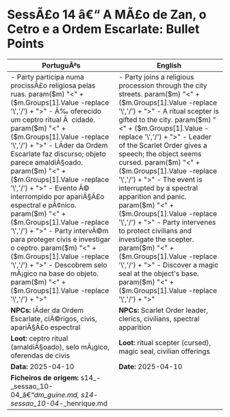 ﻿

# SessÃ£o 14 â€“ A MÃ£o de Zan, o Cetro e a Ordem Escarlate: Bullet Points

| PortuguÃªs | English |
|-----------|---------|
| - Party participa numa procissÃ£o religiosa pelas ruas. param($m) "<" + ($m.Groups[1].Value -replace '\\','/') + ">" - Ã‰ oferecido um ceptro ritual Ã  cidade. param($m) "<" + ($m.Groups[1].Value -replace '\\','/') + ">" - LÃ­der da Ordem Escarlate faz discurso; objeto parece amaldiÃ§oado. param($m) "<" + ($m.Groups[1].Value -replace '\\','/') + ">" - Evento Ã© interrompido por apariÃ§Ã£o espectral e pÃ¢nico. param($m) "<" + ($m.Groups[1].Value -replace '\\','/') + ">" - Party intervÃ©m para proteger civis e investigar o ceptro. param($m) "<" + ($m.Groups[1].Value -replace '\\','/') + ">" - Descobrem selo mÃ¡gico na base do objeto. param($m) "<" + ($m.Groups[1].Value -replace '\\','/') + ">"  | - Party joins a religious procession through the city streets. param($m) "<" + ($m.Groups[1].Value -replace '\\','/') + ">" - A ritual scepter is gifted to the city. param($m) "<" + ($m.Groups[1].Value -replace '\\','/') + ">" - Leader of the Scarlet Order gives a speech; the object seems cursed. param($m) "<" + ($m.Groups[1].Value -replace '\\','/') + ">" - The event is interrupted by a spectral apparition and panic. param($m) "<" + ($m.Groups[1].Value -replace '\\','/') + ">" - Party intervenes to protect civilians and investigate the scepter. param($m) "<" + ($m.Groups[1].Value -replace '\\','/') + ">" - Discover a magic seal at the object's base. param($m) "<" + ($m.Groups[1].Value -replace '\\','/') + ">"  |
| **NPCs:** lÃ­der da Ordem Escarlate, clÃ©rigos, civis, apariÃ§Ã£o espectral | **NPCs:** Scarlet Order leader, clerics, civilians, spectral apparition |
| **Loot:** ceptro ritual (amaldiÃ§oado), selo mÃ¡gico, oferendas de civis | **Loot:** ritual scepter (cursed), magic seal, civilian offerings |
| **Data:** 2025-04-10 | **Date:** 2025-04-10 |
| **Ficheiros de origem:** s14_-_sessao_10-04_â€“_dm_guine.md, s14_-_sessao_10-04_-_henrique.md |

























